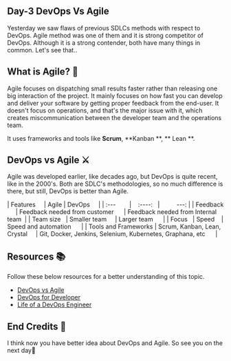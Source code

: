 ## Day-3 DevOps Vs Agile

Yesterday we saw flaws of previous SDLCs methods with respect to DevOps. Agile method was one of them and it is strong competitor of DevOps. Although it is a strong contender, both have many things in common. Let's see that..

## What is Agile? 🤔
Agile focuses on dispatching small results faster rather than releasing one big interaction of the project. It mainly focuses on how fast you can develop and deliver your software by getting proper feedback from the end-user. It doesn't focus on operations, and that's the major issue with it, which creates miscommunication between the developer team and the operations team.

It uses frameworks and tools like **Scrum**, **Kanban **, ** Lean **.

## DevOps vs Agile ⚔️
Agile was developed earlier, like decades ago, but DevOps is quite recent, like in the 2000's. Both are SDLC's methodologies, so no much difference is there, but still, DevOps is better than Agile.

| Features     | Agile | DevOps     |
| :---        |    :----:   |          ---: |
| Feedback      | Feedback needed from customer      | Feedback needed from Internal team  |
| Team size   | Smaller team     | Larger team      |
| Focus   | Speed    | Speed and automation      |
| Tools and Frameworks | Scrum, Kanban, Lean, Crystal     | Git, Docker, Jenkins, Selenium, Kubernetes, Graphana, etc      |

## Resources 📚
Follow these below resources for a better understanding of this topic. 
- [DevOps vs Agile](https://youtu.be/MSjr6sCUniE)
- [DevOps for Developer](https://youtu.be/2JymM0YoqGA)
- [Life of a DevOps Engineer](https://youtu.be/udRNM7YRdY4)

## End Credits 👋
I think now you have better idea about DevOps and Agile. So see you on the next day🥲
